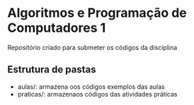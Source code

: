 # Algoritmos e Programação de Computadores 1

Repositório criado para submeter os códigos da disciplina

## Estrutura de pastas

* aulas/: armazena oos códigos exemplos das aulas
* praticas/: armazenaos códigos das atividades práticas 
